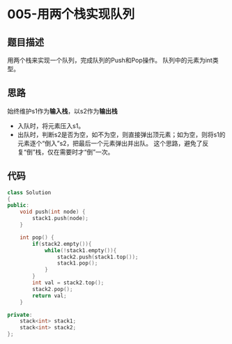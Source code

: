 # 005-用两个栈实现队列



## 题目描述

用两个栈来实现一个队列，完成队列的Push和Pop操作。 队列中的元素为int类型。



## 思路

始终维护s1作为**输入栈**，以s2作为**输出栈**

- 入队时，将元素压入s1。
- 出队时，判断s2是否为空，如不为空，则直接弹出顶元素；如为空，则将s1的元素逐个“倒入”s2，把最后一个元素弹出并出队。 这个思路，避免了反复“倒”栈，仅在需要时才“倒”一次。



## 代码

```c++
class Solution
{
public:
    void push(int node) {
        stack1.push(node);
    }

    int pop() {
        if(stack2.empty()){
            while(!stack1.empty()){
                stack2.push(stack1.top());
                stack1.pop();
            }
        }
        int val = stack2.top();
        stack2.pop();
        return val;
    }

private:
    stack<int> stack1;
    stack<int> stack2;
};
```

